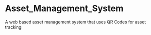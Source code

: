 # Asset_Management_System
A web based asset management system that uses QR Codes for asset tracking 
